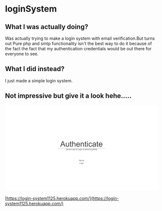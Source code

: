 # loginSystem

## What I was actually doing?
Was actually trying to make a login system with email verification.But turns out Pure php and smtp functionality isn't the best way to do it because of the fact the 
fact that my authentication credentials would be out there for everyone to see.

## What I did instead?
I just made a simple login system.

## Not impressive but give it a look hehe.....
![alt text](https://github.com/sabi1125/loginSystem/blob/master/Screenshot%20(1).png "logo title text ")

[https://login-system1125.herokuapp.com/](https://login-system1125.herokuapp.com/)
